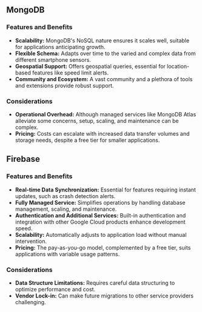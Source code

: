 
## MongoDB

### Features and Benefits
- **Scalability:** MongoDB's NoSQL nature ensures it scales well, suitable for applications anticipating growth.
- **Flexible Schema:** Adapts over time to the varied and complex data from different smartphone sensors.
- **Geospatial Support:** Offers geospatial queries, essential for location-based features like speed limit alerts.
- **Community and Ecosystem:** A vast community and a plethora of tools and extensions provide robust support.

### Considerations
- **Operational Overhead:** Although managed services like MongoDB Atlas alleviate some concerns, setup, scaling, and maintenance can be complex.
- **Pricing:** Costs can escalate with increased data transfer volumes and storage needs, despite a free tier for smaller applications.

## Firebase

### Features and Benefits
- **Real-time Data Synchronization:** Essential for features requiring instant updates, such as crash detection alerts.
- **Fully Managed Service:** Simplifies operations by handling database management, scaling, and maintenance.
- **Authentication and Additional Services:** Built-in authentication and integration with other Google Cloud products enhance development speed.
- **Scalability:** Automatically adjusts to application load without manual intervention.
- **Pricing:** The pay-as-you-go model, complemented by a free tier, suits applications with variable usage patterns.

### Considerations
- **Data Structure Limitations:** Requires careful data structuring to optimize performance and cost.
- **Vendor Lock-in:** Can make future migrations to other service providers challenging.



